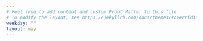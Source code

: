 ```yaml
---
# Feel free to add content and custom Front Matter to this file.
# To modify the layout, see https://jekyllrb.com/docs/themes/#overriding-theme-defaults
weekday: ""
layout: may
---
```

